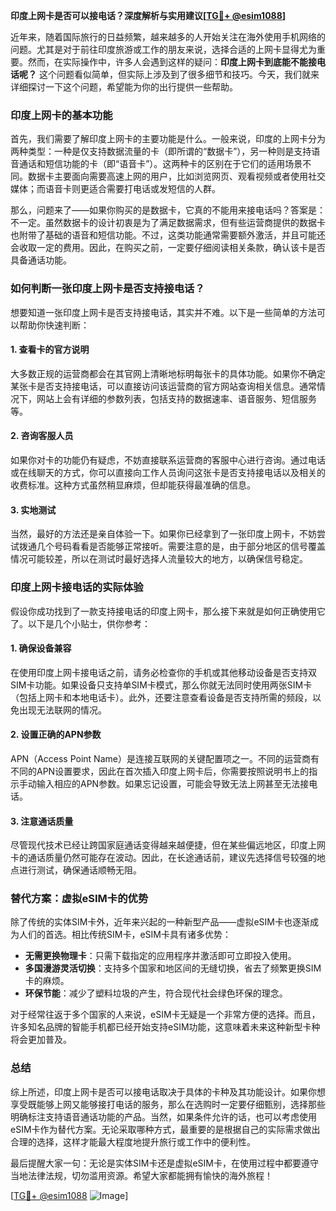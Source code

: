 **印度上网卡是否可以接电话？深度解析与实用建议[[TG💪+ @esim1088](https://t.me/s/esim1088)]**

近年来，随着国际旅行的日益频繁，越来越多的人开始关注在海外使用手机网络的问题。尤其是对于前往印度旅游或工作的朋友来说，选择合适的上网卡显得尤为重要。然而，在实际操作中，许多人会遇到这样的疑问：**印度上网卡到底能不能接电话呢？** 这个问题看似简单，但实际上涉及到了很多细节和技巧。今天，我们就来详细探讨一下这个问题，希望能为你的出行提供一些帮助。

### 印度上网卡的基本功能

首先，我们需要了解印度上网卡的主要功能是什么。一般来说，印度的上网卡分为两种类型：一种是仅支持数据流量的卡（即所谓的“数据卡”），另一种则是支持语音通话和短信功能的卡（即“语音卡”）。这两种卡的区别在于它们的适用场景不同。数据卡主要面向需要高速上网的用户，比如浏览网页、观看视频或者使用社交媒体；而语音卡则更适合需要打电话或发短信的人群。

那么，问题来了——如果你购买的是数据卡，它真的不能用来接电话吗？答案是：不一定。虽然数据卡的设计初衷是为了满足数据需求，但有些运营商提供的数据卡也附带了基础的语音和短信功能。不过，这类功能通常需要额外激活，并且可能还会收取一定的费用。因此，在购买之前，一定要仔细阅读相关条款，确认该卡是否具备通话功能。

### 如何判断一张印度上网卡是否支持接电话？

想要知道一张印度上网卡是否支持接电话，其实并不难。以下是一些简单的方法可以帮助你快速判断：

#### 1. 查看卡的官方说明
大多数正规的运营商都会在其官网上清晰地标明每张卡的具体功能。如果你不确定某张卡是否支持接电话，可以直接访问该运营商的官方网站查询相关信息。通常情况下，网站上会有详细的参数列表，包括支持的数据速率、语音服务、短信服务等。

#### 2. 咨询客服人员
如果你对卡的功能仍有疑虑，不妨直接联系运营商的客服中心进行咨询。通过电话或在线聊天的方式，你可以直接向工作人员询问这张卡是否支持接电话以及相关的收费标准。这种方式虽然稍显麻烦，但却能获得最准确的信息。

#### 3. 实地测试
当然，最好的方法还是亲自体验一下。如果你已经拿到了一张印度上网卡，不妨尝试拨通几个号码看看是否能够正常接听。需要注意的是，由于部分地区的信号覆盖情况可能较差，所以在测试时最好选择人流量较大的地方，以确保信号稳定。

### 印度上网卡接电话的实际体验

假设你成功找到了一款支持接电话的印度上网卡，那么接下来就是如何正确使用它了。以下是几个小贴士，供你参考：

#### 1. 确保设备兼容
在使用印度上网卡接电话之前，请务必检查你的手机或其他移动设备是否支持双SIM卡功能。如果设备只支持单SIM卡模式，那么你就无法同时使用两张SIM卡（包括上网卡和本地电话卡）。此外，还要注意查看设备是否支持所需的频段，以免出现无法联网的情况。

#### 2. 设置正确的APN参数
APN（Access Point Name）是连接互联网的关键配置项之一。不同的运营商有不同的APN设置要求，因此在首次插入印度上网卡后，你需要按照说明书上的指示手动输入相应的APN参数。如果忘记设置，可能会导致无法上网甚至无法接电话。

#### 3. 注意通话质量
尽管现代技术已经让跨国家庭通话变得越来越便捷，但在某些偏远地区，印度上网卡的通话质量仍然可能存在波动。因此，在长途通话前，建议先选择信号较强的地点进行测试，确保通话顺畅无阻。

### 替代方案：虚拟eSIM卡的优势

除了传统的实体SIM卡外，近年来兴起的一种新型产品——虚拟eSIM卡也逐渐成为人们的首选。相比传统SIM卡，eSIM卡具有诸多优势：

- **无需更换物理卡**：只需下载指定的应用程序并激活即可立即投入使用。
- **多国漫游灵活切换**：支持多个国家和地区间的无缝切换，省去了频繁更换SIM卡的麻烦。
- **环保节能**：减少了塑料垃圾的产生，符合现代社会绿色环保的理念。

对于经常往返于多个国家的人来说，eSIM卡无疑是一个非常方便的选择。而且，许多知名品牌的智能手机都已经开始支持eSIM功能，这意味着未来这种新型卡种将会更加普及。

### 总结

综上所述，印度上网卡是否可以接电话取决于具体的卡种及其功能设计。如果你想享受既能够上网又能够接打电话的服务，那么在选购时一定要仔细甄别，选择那些明确标注支持语音通话功能的产品。当然，如果条件允许的话，也可以考虑使用eSIM卡作为替代方案。无论采取哪种方式，最重要的是根据自己的实际需求做出合理的选择，这样才能最大程度地提升旅行或工作中的便利性。

最后提醒大家一句：无论是实体SIM卡还是虚拟eSIM卡，在使用过程中都要遵守当地法律法规，切勿滥用资源。希望大家都能拥有愉快的海外旅程！

[[TG💪+ @esim1088](https://t.me/s/esim1088) ![Image](https://i.postimg.cc/4NQfJmqS/Snipaste-2025-05-13-00-14-12.png)]